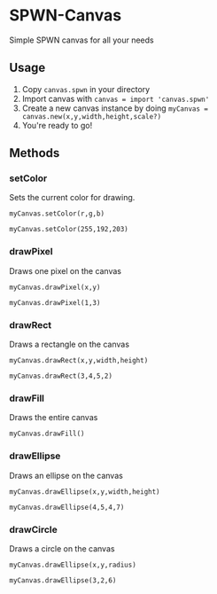 # SPWN-Canvas

Simple SPWN canvas for all your needs

## Usage

1) Copy `canvas.spwn` in your directory
2) Import canvas with `canvas = import 'canvas.spwn'`
3) Create a new canvas instance by doing `myCanvas = canvas.new(x,y,width,height,scale?)`
4) You're ready to go!

## Methods

### setColor

Sets the current color for drawing.

```spwn
myCanvas.setColor(r,g,b)

myCanvas.setColor(255,192,203)
```

### drawPixel

Draws one pixel on the canvas

```spwn
myCanvas.drawPixel(x,y)

myCanvas.drawPixel(1,3)
```

### drawRect

Draws a rectangle on the canvas

```spwn
myCanvas.drawRect(x,y,width,height)

myCanvas.drawRect(3,4,5,2)
```

### drawFill

Draws the entire canvas

```spwn
myCanvas.drawFill()
```

### drawEllipse

Draws an ellipse on the canvas

```spwn
myCanvas.drawEllipse(x,y,width,height)

myCanvas.drawEllipse(4,5,4,7)
```

### drawCircle

Draws a circle on the canvas

```spwn
myCanvas.drawEllipse(x,y,radius)

myCanvas.drawEllipse(3,2,6)
```
